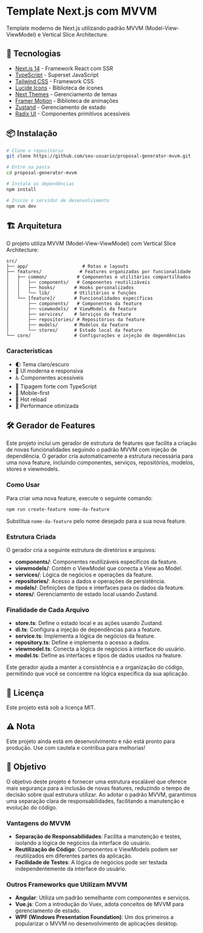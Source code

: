 # Template Next.js com MVVM

Template moderno de Next.js utilizando padrão MVVM (Model-View-ViewModel) e Vertical Slice Architecture.

## 🚀 Tecnologias

- [Next.js 14](https://nextjs.org/) - Framework React com SSR
- [TypeScript](https://www.typescriptlang.org/) - Superset JavaScript
- [Tailwind CSS](https://tailwindcss.com/) - Framework CSS
- [Lucide Icons](https://lucide.dev/) - Biblioteca de ícones
- [Next Themes](https://github.com/pacocoursey/next-themes) - Gerenciamento de temas
- [Framer Motion](https://www.framer.com/motion/) - Biblioteca de animações
- [Zustand](https://github.com/pmndrs/zustand) - Gerenciamento de estado
- [Radix UI](https://www.radix-ui.com/) - Componentes primitivos acessíveis

## 📦 Instalação

```bash
# Clone o repositório
git clone https://github.com/seu-usuario/proposal-generator-mvvm.git

# Entre na pasta
cd proposal-generator-mvvm

# Instale as dependências
npm install

# Inicie o servidor de desenvolvimento
npm run dev
```

## 🏗️ Arquitetura

O projeto utiliza MVVM (Model-View-ViewModel) com Vertical Slice Architecture:

```
src/
├── app/                    # Rotas e layouts
├── features/              # Features organizadas por funcionalidade
│   ├── common/           # Componentes e utilitários compartilhados
│   │   ├── components/   # Componentes reutilizáveis
│   │   ├── hooks/       # Hooks personalizados
│   │   └── lib/         # Utilitários e funções
│   └── [feature]/       # Funcionalidades específicas
│       ├── components/   # Componentes da feature
│       ├── viewmodels/  # ViewModels da feature
│       ├── services/    # Serviços da feature
│       ├── repositories/ # Repositórios da feature
│       ├── models/      # Modelos da feature
│       └── stores/      # Estado local da feature
└── core/                # Configurações e injeção de dependências
```

### Características

- 🌓 Tema claro/escuro
- 🎨 UI moderna e responsiva
- ♿ Componentes acessíveis
- 🎯 Tipagem forte com TypeScript
- 📱 Mobile-first
- 🔄 Hot reload
- 🚀 Performance otimizada

## 🛠️ Gerador de Features

Este projeto inclui um gerador de estrutura de features que facilita a criação de novas funcionalidades seguindo o padrão MVVM com injeção de dependência. O gerador cria automaticamente a estrutura necessária para uma nova feature, incluindo componentes, serviços, repositórios, modelos, stores e viewmodels.

### Como Usar

Para criar uma nova feature, execute o seguinte comando:

```bash
npm run create-feature nome-da-feature
```

Substitua `nome-da-feature` pelo nome desejado para a sua nova feature.

### Estrutura Criada

O gerador cria a seguinte estrutura de diretórios e arquivos:

- **components/**: Componentes reutilizáveis específicos da feature.
- **viewmodels/**: Contém o ViewModel que conecta a View ao Model.
- **services/**: Lógica de negócios e operações da feature.
- **repositories/**: Acesso a dados e operações de persistência.
- **models/**: Definições de tipos e interfaces para os dados da feature.
- **stores/**: Gerenciamento de estado local usando Zustand.

### Finalidade de Cada Arquivo

- **store.ts**: Define o estado local e as ações usando Zustand.
- **di.ts**: Configura a injeção de dependências para a feature.
- **service.ts**: Implementa a lógica de negócios da feature.
- **repository.ts**: Define e implementa o acesso a dados.
- **viewmodel.ts**: Conecta a lógica de negócios à interface do usuário.
- **model.ts**: Define as interfaces e tipos de dados usados na feature.

Este gerador ajuda a manter a consistência e a organização do código, permitindo que você se concentre na lógica específica da sua aplicação.

## 📝 Licença

Este projeto está sob a licença MIT.

## ⚠️ Nota

Este projeto ainda está em desenvolvimento e não está pronto para produção. Use com cautela e contribua para melhorias!

## 🎯 Objetivo

O objetivo deste projeto é fornecer uma estrutura escalável que oferece mais segurança para a inclusão de novas features, reduzindo o tempo de decisão sobre qual estrutura utilizar. Ao adotar o padrão MVVM, garantimos uma separação clara de responsabilidades, facilitando a manutenção e evolução do código.

### Vantagens do MVVM

- **Separação de Responsabilidades**: Facilita a manutenção e testes, isolando a lógica de negócios da interface do usuário.
- **Reutilização de Código**: Componentes e ViewModels podem ser reutilizados em diferentes partes da aplicação.
- **Facilidade de Testes**: A lógica de negócios pode ser testada independentemente da interface do usuário.

### Outros Frameworks que Utilizam MVVM

- **Angular**: Utiliza um padrão semelhante com componentes e serviços.
- **Vue.js**: Com a introdução do Vuex, adota conceitos de MVVM para gerenciamento de estado.
- **WPF (Windows Presentation Foundation)**: Um dos primeiros a popularizar o MVVM no desenvolvimento de aplicações desktop.
